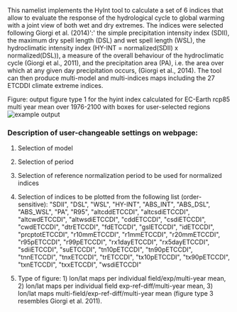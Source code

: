 This namelist implements the HyInt tool to calculate a set of 6 indices that allow to evaluate the response of the hydrological cycle to global warming with a joint view of both wet and dry extremes. The indices were selected following Giorgi et al. (2014)':' the simple precipitation intensity index (SDII), the maximum dry spell length (DSL) and wet spell length (WSL), the hydroclimatic intensity index (HY-INT = normalized(SDII) x normalized(DSL)), a measure of the overall behaviour of the hydroclimatic cycle (Giorgi et al., 2011), and the precipitation area (PA), i.e. the area over which at any given day precipitation occurs, (Giorgi et al., 2014). The tool can then produce multi-model and multi-indices maps including the 27 ETCDDI climate extreme indices. 

Figure: output figure type 1 for the hyint index calculated for EC-Earth rcp85 multi year mean over 1976-2100 with boxes for user-selected regions
![example output](diagnosticsdata/rainfarm/hyint_EC-Earth_rcp85_r8i1p1_r320x160_1976_2100_ALL_myear-mean_Globe_map.png "Example Output")

### Description of user-changeable settings on webpage: 

1)  Selection of model

2)  Selection of period

3)  Selection of reference normalization period to be used for normalized indices

4)  Selection of indices to be plotted from the following list (order-sensitive): "SDII", "DSL", "WSL", "HY-INT", "ABS_INT", "ABS_DSL", "ABS_WSL", "PA", "R95", "altcddETCCDI", "altcsdiETCCDI", "altcwdETCCDI", "altwsdiETCCDI", "cddETCCDI", "csdiETCCDI", "cwdETCCDI", "dtrETCCDI", "fdETCCDI", "gslETCCDI", "idETCCDI", "prcptotETCCDI", "r10mmETCCDI", "r1mmETCCDI", "r20mmETCCDI", "r95pETCCDI", "r99pETCCDI", "rx1dayETCCDI", "rx5dayETCCDI", "sdiiETCCDI", "suETCCDI", "tn10pETCCDI", "tn90pETCCDI", "tnnETCCDI", "tnxETCCDI", "trETCCDI", "tx10pETCCDI", "tx90pETCCDI", "txnETCCDI", "txxETCCDI", "wsdiETCCDI"

5) Type of figure: 1) lon/lat maps per individual field/exp/multi-year mean, 2) lon/lat maps per individual field exp-ref-diff/multi-year mean, 3) lon/lat maps multi-field/exp-ref-diff/multi-year mean (figure type 3 resembles Giorgi et al. 2011).
